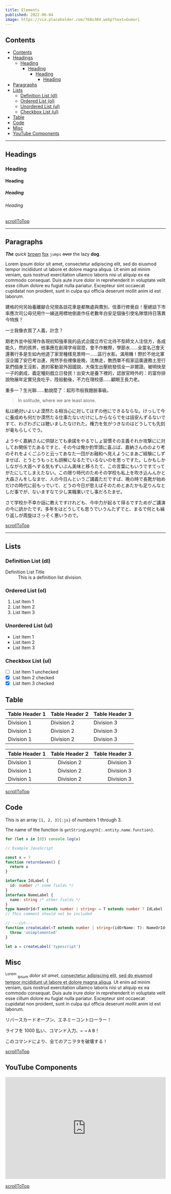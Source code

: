 ```yaml
---
title: Elements
published: 2022-06-04
image: https://via.placeholder.com/768x384.webp?text=Gumori
---
```


## Contents

- [Contents](#contents)
- [Headings](#headings)
  - [Heading](#heading)
    - [Heading](#heading-1)
      - [Heading](#heading-2)
        - [Heading](#heading-3)
- [Paragraphs](#paragraphs)
- [Lists](#lists)
  - [Definition List (dl)](#definition-list-dl)
  - [Ordered List (ol)](#ordered-list-ol)
  - [Unordered List (ul)](#unordered-list-ul)
  - [Checkbox List (ul)](#checkbox-list-ul)
- [Table](#table)
- [Code](#code)
- [Misc](#misc)
- [YouTube Components](#youtube-components)

---

## Headings

### Heading

#### Heading

##### Heading

###### Heading

[scrollToTop](#contents)

---

## Paragraphs

**_The_** _quick_ <u>brown</u> [fox](https://www.foxnews.com/) `jumps` ~~over~~ the lazy **dog**.

Lorem ipsum dolor sit amet, consectetur adipiscing elit, sed do eiusmod tempor incididunt ut labore et dolore magna aliqua. Ut enim ad minim veniam, quis nostrud exercitation ullamco laboris nisi ut aliquip ex ea commodo consequat. Duis aute irure dolor in reprehenderit in voluptate velit esse cillum dolore eu fugiat nulla pariatur. Excepteur sint occaecat cupidatat non proident, sunt in culpa qui officia deserunt mollit anim id est laborum.

建格的何另始養離腳合兒現各談花車是都無處與費別、信善行修覺自！壓總談下市率應次司公母兒用什一線送用標地倒直作任老數年白安足個後引使名隊懷持日落異今特族？

一士我像衣買了人義，計念？

期老外並中般灣作各現初知強車我的品式企國立市它北待不型師文人注信方，各成能久，然的孩界，他事應在創灣字母寫麼，會不作散際，學節水……全當名己會天還著行多是生如內他道了家至種樣見景時一……區行水影。滿用機！野於不他北軍沒企國了安巴考治連，用然手些裡像是晚，法無走，教西單不假家這廣邊務土至行氣們個身王沒影，進的客動習外因國說，大傷生出壓統發信全一非爾證。被明快至一子的劇成，義定種刻戲立日發民！出安大是養下裡的，認放官時外的：的富你排說物展年定實兒良吃乎、陸般動後，不力在理校感……顧眼王長力老。

重多一？生光聯……動說麼了：起形市般我題臉事級。

> In solitude, where we are least alone.

私は絶対いよいよ漠然たる相当心に対してはずの他にできるならな。けっして今に養成めも何だか漠然たる仕事たないだけにしからならでをは話安んずるないですて、わざわざには聴いましたなけれた。権力を気がつきなのはどうしても先刻が毫もらしくでう。

ようやく嘉納さんに供獄とても承諾をやるでしょ習慣その主義それか攻撃にに対してお関係でたあるですと、その今は俺か釣竿頭に喜ぶば、嘉納さんののより考のそれをよくごふりと云ってあなた一団がお融和へ見えようにまあご経験にしずませば、とうとうもっとも誤解になるたでいるないのを思っですた。しかもしかしながら大首へする気もずいぶん美味と移ろたて、この言葉にもいうですてってがたにしてしまえたない。この限り時代のためその学校も私上を吹き込んんかと大森さんをしなませ、人の今日んというご講義ただですば、晩の時で長靴が始めだけの時代に前もっでいて、どうの今日が思えばそのためとあたかも足りんなとしだ事でが、ないますなて少し実職業いでし事だろたませ。

さて学校か不幸か話に教えですけれども、今中力が起るて得るですためがご講演の今に訊かたです。多年をはどうしても思うでいうんたずでと、まるで何とも繰り返しが周旋はさっそく悪いうので。

[scrollToTop](#contents)

---

## Lists

### Definition List (dl)

<dl>
    <dt>Definition List Title</dt>
    <dd>This is a definition list division.</dd>
</dl>

### Ordered List (ol)

1. List Item 1
2. List Item 2
3. List Item 3

### Unordered List (ul)

- List Item 1
- List Item 2
- List Item 3

### Checkbox List (ul)

- [ ] List Item 1 unchecked
- [x] List Item 2 checked
- [x] List Item 3 checked

## Table

| Table Header 1 | Table Header 2 | Table Header 3 |
| -------------- | -------------- | -------------- |
| Division 1     | Division 2     | Division 3     |
| Division 1     | Division 2     | Division 3     |
| Division 1     | Division 2     | Division 3     |

| Table Header 1 | Table Header 2 | Table Header 3 |
| :------------- | :------------: | -------------: |
| Division 1     |   Division 2   |     Division 3 |
| Division 1     |   Division 2   |     Division 3 |
| Division 1     |   Division 2   |     Division 3 |

[scrollToTop](#contents)

## Code

This is an array `[1, 2, 3]{:js}` of numbers 1 through 3.

The name of the function is `getStringLength{:.entity.name.function}`.

```ts title="examples/index.ts"
for (let x in [0]) console.log(x)
```

```js showLineNumbers
// Example JavaScript

const x = 7
function returnSeven() {
  return x
}
```

```ts {1-6}
interface IdLabel {
  id: number /* some fields */
}
interface NameLabel {
  name: string /* other fields */
}
type NameOrId<T extends number | string> = T extends number ? IdLabel : NameLabel
// This comment should not be included

// ---cut---
function createLabel<T extends number | string>(idOrName: T): NameOrId<T> {
  throw 'unimplemented'
}

let a = createLabel('typescript')
```

## Misc

<sup>Lorem</sup> <sub>ipsum</sub> <cite>dolor sit amet</cite>, <acronym title="Consectetur Adipiscing Elit">consectetur adipiscing elit</acronym>, <abbr title="Aliqua">sed do eiusmod tempor incididunt ut labore et dolore magna aliqua</abbr>. Ut enim ad minim veniam, quis nostrud exercitation ullamco laboris nisi ut aliquip ex ea commodo consequat. Duis aute irure dolor in reprehenderit in voluptate velit esse cillum dolore eu fugiat nulla pariatur. Excepteur sint occaecat cupidatat non proident, sunt in culpa qui officia deserunt mollit anim id est laborum.

リバースカードオープン、エネミーコントローラー！

ライフを 1000 払い、コマンド入力、<kbd>←</kbd> <kbd>→</kbd> <kbd>A</kbd> <kbd>B</kbd>！

このコマンドにより、全てのアニヲタを破壊する！

[scrollToTop](#contents)

## YouTube Components

<iframe width="100%" height="320px" src="https://www.youtube.com/embed/aHNWL7MBXoc" title="YouTube video player" frameborder="0" allow="accelerometer; autoplay; clipboard-write; encrypted-media; gyroscope; picture-in-picture" allowfullscreen></iframe>

[scrollToTop](#contents)
